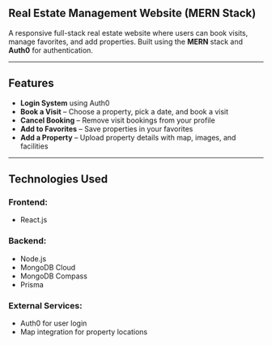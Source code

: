 ## Real Estate Management Website (MERN Stack)

A responsive full-stack real estate website where users can book visits, manage favorites, and add properties. Built using the **MERN** stack and **Auth0** for authentication.

---

## Features

- **Login System** using Auth0
- **Book a Visit** – Choose a property, pick a date, and book a visit
- **Cancel Booking** – Remove visit bookings from your profile
- **Add to Favorites** – Save properties in your favorites
- **Add a Property** – Upload property details with map, images, and facilities

---

## Technologies Used

### Frontend:
- React.js

### Backend:
- Node.js
- MongoDB Cloud
- MongoDB Compass
- Prisma

### External Services:
- Auth0 for user login
- Map integration for property locations
